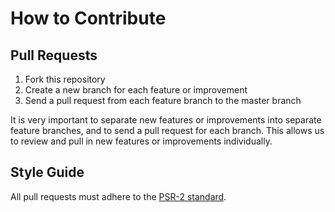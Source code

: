 # How to Contribute

## Pull Requests

1. Fork this repository
2. Create a new branch for each feature or improvement
3. Send a pull request from each feature branch to the master branch

It is very important to separate new features or improvements into separate feature branches, and to send a
pull request for each branch. This allows us to review and pull in new features or improvements individually.

## Style Guide

All pull requests must adhere to the [PSR-2 standard](https://github.com/php-fig/fig-standards/blob/master/accepted/PSR-2-coding-style-guide.md).

